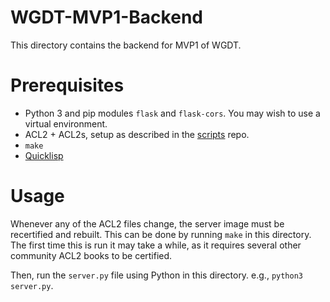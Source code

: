 # WGDT-MVP1-Backend

This directory contains the backend for MVP1 of WGDT.

# Prerequisites
- Python 3 and pip modules `flask` and `flask-cors`. You may wish to use a virtual environment.
- ACL2 + ACL2s, setup as described in the [scripts](https://gitlab.com/acl2s/external-tool-support/scripts) repo.
- `make`
- [Quicklisp](https://www.quicklisp.org)

# Usage
Whenever any of the ACL2 files change, the server image must be
recertified and rebuilt. This can be done by running `make` in this
directory. The first time this is run it may take a while, as it
requires several other community ACL2 books to be certified.

Then, run the `server.py` file using Python in this directory. e.g.,
`python3 server.py`.
